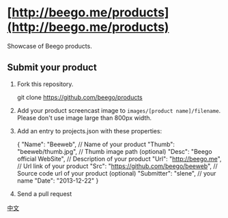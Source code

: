 # [http://beego.me/products](http://beego.me/products)

Showcase of Beego products.

## Submit your product

1. Fork this repository.

    git clone https://github.com/beego/products

2. Add your product screencast image to `images/[product name]/filename`. Please don't use image large than 800px width.

3. Add an entry to projects.json with these properties:

	{
		"Name": "Beeweb", // Name of your product
		"Thumb": "beeweb/thumb.jpg", // Thumb image path (optional)
		"Desc": "Beego official WebSite", // Description of your product
		"Url": "http://beego.me", // Url link of your product
		"Src": "https://github.com/beego/beeweb", // Source code url of your product (optional)
		"Submitter": "slene", // your name
		"Date": "2013-12-22"
	}

4. Send a pull request

[中文](https://github.com/beego/products/blob/master/README_zh.md)
